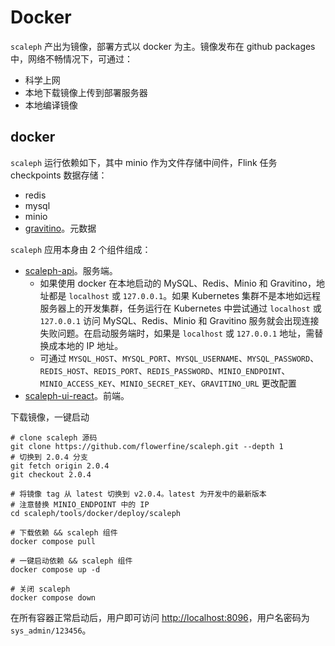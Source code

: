 # Docker

`scaleph` 产出为镜像，部署方式以 docker 为主。镜像发布在 github packages 中，网络不畅情况下，可通过：

* 科学上网
* 本地下载镜像上传到部署服务器
* 本地编译镜像

## docker

`scaleph` 运行依赖如下，其中 minio 作为文件存储中间件，Flink 任务 checkpoints 数据存储：

- redis
- mysql
- minio
- [gravitino](https://github.com/datastrato/gravitino)。元数据

`scaleph` 应用本身由 2 个组件组成：

- [scaleph-api](https://github.com/flowerfine/scaleph/pkgs/container/scaleph%2Fscaleph-api)。服务端。
  - 如果使用 docker 在本地启动的 MySQL、Redis、Minio 和 Gravitino，地址都是 `localhost` 或 `127.0.0.1`。如果 Kubernetes 集群不是本地如远程服务器上的开发集群，任务运行在 Kubernetes 中尝试通过  `localhost` 或 `127.0.0.1` 访问 MySQL、Redis、Minio 和 Gravitino 服务就会出现连接失败问题。在启动服务端时，如果是 `localhost` 或 `127.0.0.1` 地址，需替换成本地的 IP 地址。
  - 可通过 `MYSQL_HOST`、`MYSQL_PORT`、`MYSQL_USERNAME`、`MYSQL_PASSWORD`、`REDIS_HOST`、`REDIS_PORT`、`REDIS_PASSWORD`、`MINIO_ENDPOINT`、`MINIO_ACCESS_KEY`、`MINIO_SECRET_KEY`、`GRAVITINO_URL` 更改配置
- [scaleph-ui-react](https://github.com/flowerfine/scaleph/pkgs/container/scaleph%2Fscaleph-ui-react)。前端。

下载镜像，一键启动

```shell
# clone scaleph 源码
git clone https://github.com/flowerfine/scaleph.git --depth 1
# 切换到 2.0.4 分支
git fetch origin 2.0.4
git checkout 2.0.4

# 将镜像 tag 从 latest 切换到 v2.0.4。latest 为开发中的最新版本
# 注意替换 MINIO_ENDPOINT 中的 IP
cd scaleph/tools/docker/deploy/scaleph

# 下载依赖 && scaleph 组件
docker compose pull

# 一键启动依赖 && scaleph 组件
docker compose up -d

# 关闭 scaleph
docker compose down
```

在所有容器正常启动后，用户即可访问 [http://localhost:8096](http://localhost:8096/)，用户名密码为 `sys_admin/123456`。
